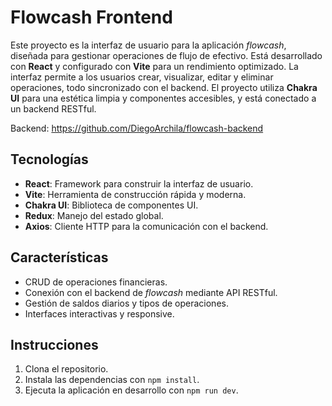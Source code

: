 # Flowcash Frontend

Este proyecto es la interfaz de usuario para la aplicación *flowcash*, diseñada para gestionar operaciones de flujo de efectivo. Está desarrollado con **React** y configurado con **Vite** para un rendimiento optimizado. La interfaz permite a los usuarios crear, visualizar, editar y eliminar operaciones, todo sincronizado con el backend. El proyecto utiliza **Chakra UI** para una estética limpia y componentes accesibles, y está conectado a un backend RESTful.

Backend: https://github.com/DiegoArchila/flowcash-backend

## Tecnologías

- **React**: Framework para construir la interfaz de usuario.
- **Vite**: Herramienta de construcción rápida y moderna.
- **Chakra UI**: Biblioteca de componentes UI.
- **Redux**: Manejo del estado global.
- **Axios**: Cliente HTTP para la comunicación con el backend.

## Características

- CRUD de operaciones financieras.
- Conexión con el backend de *flowcash* mediante API RESTful.
- Gestión de saldos diarios y tipos de operaciones.
- Interfaces interactivas y responsive.

## Instrucciones

1. Clona el repositorio.
2. Instala las dependencias con `npm install`.
3. Ejecuta la aplicación en desarrollo con `npm run dev`.
